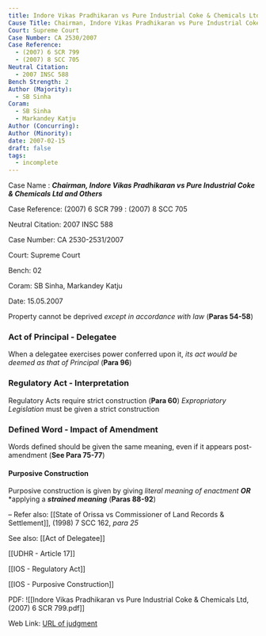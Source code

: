 ```yaml
---
title: Indore Vikas Pradhikaran vs Pure Industrial Coke & Chemicals Ltd
Cause Title: Chairman, Indore Vikas Pradhikaran vs Pure Industrial Coke & Chemicals Ltd and Others
Court: Supreme Court
Case Number: CA 2530/2007
Case Reference:
  - (2007) 6 SCR 799
  - (2007) 8 SCC 705
Neutral Citation:
  - 2007 INSC 588
Bench Strength: 2
Author (Majority):
  - SB Sinha
Coram:
  - SB Sinha
  - Markandey Katju
Author (Concurring): 
Author (Minority): 
date: 2007-02-15
draft: false
tags:
  - incomplete
---
```

Case Name : ***Chairman, Indore Vikas Pradhikaran vs Pure Industrial Coke & Chemicals Ltd and Others***

Case Reference: (2007) 6 SCR 799 :  (2007) 8 SCC 705

Neutral Citation: 2007 INSC 588

Case Number: CA 2530-2531/2007

Court: Supreme Court

Bench: 02

Coram: SB Sinha, Markandey Katju

Date: 15.05.2007

Property cannot be deprived *except in accordance with law* (**Paras 54-58**)

### Act of Principal - Delegatee

When a delegatee exercises power conferred upon it, *its act would be deemed as that of Principal* (**Para 96**)

### Regulatory Act - Interpretation

Regulatory Acts require strict construction (**Para 60**)
	*Expropriatory Legislation* must be given a strict construction

### Defined Word - Impact of Amendment

Words defined should be given the same meaning, even if it appears post-amendment (**See Para 75-77**) 

#### Purposive Construction

Purposive construction is given by giving *literal meaning of enactment* ***OR*** *applying a ***strained meaning*** (**Paras 88-92**)

–
Refer also:
[[State of Orissa vs Commissioner of Land Records & Settlement]], (1998) 7 SCC 162, *para 25*

See also:
[[Act of Delegatee]]

[[UDHR - Article 17]]

[[IOS - Regulatory Act]]

[[IOS - Purposive Construction]]

PDF:
![[Indore Vikas Pradhikaran vs Pure Industrial Coke & Chemicals Ltd, (2007) 6 SCR 799.pdf]]

Web Link: <a href="/All judgments/title.pdf" target="_blank">URL of judgment</a>